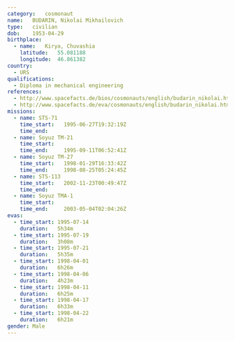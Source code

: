 ```yaml
---
category:	cosmonaut
name:	BUDARIN, Nikolai Mikhailovich
type:	civilian
dob:	1953-04-29
birthplace:
  - name:	Kirya, Chuvashia
    latitude:	55.081188
    longitude:	46.861382
country:
  - URS
qualifications:
  - Diploma in mechanical engineering
references:
  - http://www.spacefacts.de/bios/cosmonauts/english/budarin_nikolai.htm
  - http://www.spacefacts.de/eva/cosmonauts/english/budarin_nikolai.htm
missions:
  - name: STS-71
    time_start:   1995-06-27T19:32:19Z
    time_end:     
  - name: Soyuz TM-21
    time_start:   
    time_end:     1995-09-11T06:52:41Z
  - name: Soyuz TM-27
    time_start:   1998-01-29T16:33:42Z
    time_end:     1998-08-25T05:24:45Z
  - name: STS-113
    time_start:   2002-11-23T00:49:47Z
    time_end:     
  - name: Soyuz TMA-1
    time_start:   
    time_end:     2003-05-04T02:04:26Z
evas:
  - time_start: 1995-07-14
    duration:   5h34m
  - time_start: 1995-07-19
    duration:   3h08m
  - time_start: 1995-07-21
    duration:   5h35m
  - time_start: 1998-04-01
    duration:   6h26m
  - time_start: 1998-04-06
    duration:   4h23m
  - time_start: 1998-04-11
    duration:   6h25m
  - time_start: 1998-04-17
    duration:   6h33m
  - time_start: 1998-04-22
    duration:   6h21m
gender:	Male
---
```

